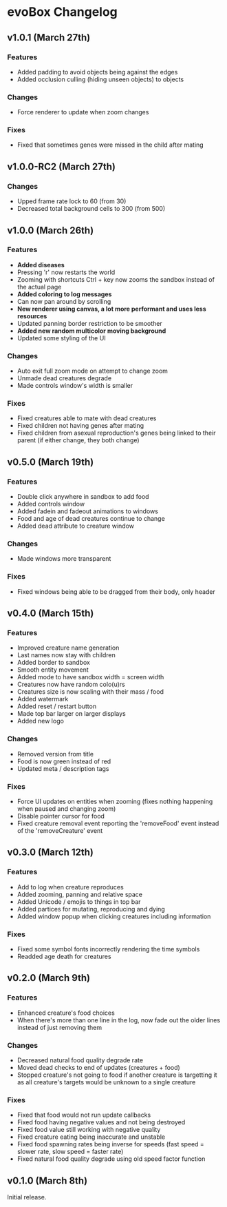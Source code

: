 # evoBox Changelog

## v1.0.1 (March 27th)

### Features
- Added padding to avoid objects being against the edges
- Added occlusion culling (hiding unseen objects) to objects

### Changes
- Force renderer to update when zoom changes

### Fixes
- Fixed that sometimes genes were missed in the child after mating


## v1.0.0-RC2 (March 27th)

### Changes
- Upped frame rate lock to 60 (from 30)
- Decreased total background cells to 300 (from 500)


## v1.0.0 (March 26th)

### Features
- **Added diseases**
- Pressing 'r' now restarts the world
- Zooming with shortcuts Ctrl + key now zooms the sandbox instead of the actual page
- **Added coloring to log messages**
- Can now pan around by scrolling
- **New renderer using canvas, a lot more performant and uses less resources**
- Updated panning border restriction to be smoother
- **Added new random multicolor moving background**
- Updated some styling of the UI

### Changes
- Auto exit full zoom mode on attempt to change zoom
- Unmade dead creatures degrade
- Made controls window's width is smaller

### Fixes
- Fixed creatures able to mate with dead creatures
- Fixed children not having genes after mating
- Fixed children from asexual reproduction's genes being linked to their parent (if either change, they both change)


## v0.5.0 (March 19th)

### Features
- Double click anywhere in sandbox to add food
- Added controls window
- Added fadein and fadeout animations to windows
- Food and age of dead creatures continue to change
- Added dead attribute to creature window

### Changes
- Made windows more transparent

### Fixes
- Fixed windows being able to be dragged from their body, only header


## v0.4.0 (March 15th)

### Features
- Improved creature name generation
- Last names now stay with children
- Added border to sandbox
- Smooth entity movement
- Added mode to have sandbox width = screen width
- Creatures now have random colo(u)rs
- Creatures size is now scaling with their mass / food
- Added watermark
- Added reset / restart button
- Made top bar larger on larger displays
- Added new logo

### Changes
- Removed version from title
- Food is now green instead of red
- Updated meta / description tags

### Fixes
- Force UI updates on entities when zooming (fixes nothing happening when paused and changing zoom)
- Disable pointer cursor for food
- Fixed creature removal event reporting the 'removeFood' event instead of the 'removeCreature' event

## v0.3.0 (March 12th)

### Features
- Add to log when creature reproduces
- Added zooming, panning and relative space
- Added Unicode / emojis to things in top bar
- Added partices for mutating, reproducing and dying
- Added window popup when clicking creatures including information

### Fixes
- Fixed some symbol fonts incorrectly rendering the time symbols
- Readded age death for creatures


## v0.2.0 (March 9th)

### Features
- Enhanced creature's food choices
- When there's more than one line in the log, now fade out the older lines instead of just removing them

### Changes
- Decreased natural food quality degrade rate
- Moved dead checks to end of updates (creatures + food)
- Stopped creature's not going to food if another creature is targetting it as all creature's targets would be unknown to a single creature

### Fixes
- Fixed that food would not run update callbacks
- Fixed food having negative values and not being destroyed
- Fixed food value still working with negative quality
- Fixed creature eating being inaccurate and unstable
- Fixed food spawning rates being inverse for speeds (fast speed = slower rate, slow speed = faster rate)
- Fixed natural food quality degrade using old speed factor function


## v0.1.0 (March 8th)
Initial release.